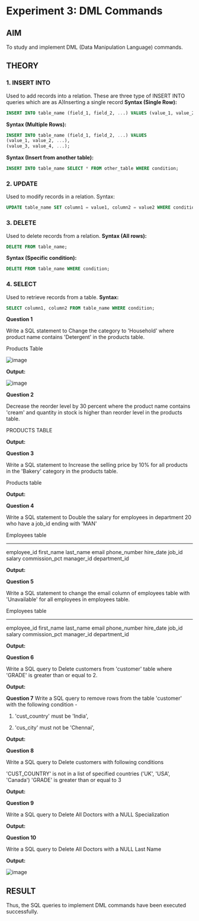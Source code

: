 # Experiment 3: DML Commands

## AIM
To study and implement DML (Data Manipulation Language) commands.

## THEORY

### 1. INSERT INTO
Used to add records into a relation.
These are three type of INSERT INTO queries which are as
A)Inserting a single record
**Syntax (Single Row):**
```sql
INSERT INTO table_name (field_1, field_2, ...) VALUES (value_1, value_2, ...);
```
**Syntax (Multiple Rows):**
```sql
INSERT INTO table_name (field_1, field_2, ...) VALUES
(value_1, value_2, ...),
(value_3, value_4, ...);
```
**Syntax (Insert from another table):**
```sql
INSERT INTO table_name SELECT * FROM other_table WHERE condition;
```
### 2. UPDATE
Used to modify records in a relation.
Syntax:
```sql
UPDATE table_name SET column1 = value1, column2 = value2 WHERE condition;
```
### 3. DELETE
Used to delete records from a relation.
**Syntax (All rows):**
```sql
DELETE FROM table_name;
```
**Syntax (Specific condition):**
```sql
DELETE FROM table_name WHERE condition;
```
### 4. SELECT
Used to retrieve records from a table.
**Syntax:**
```sql
SELECT column1, column2 FROM table_name WHERE condition;
```
**Question 1**

Write a SQL statement to Change the category to 'Household' where product name contains 'Detergent' in the products table.

Products Table 

![image](https://github.com/user-attachments/assets/53caab71-b36e-41d5-aeb0-15956fc73068)


**Output:**

![image](https://github.com/user-attachments/assets/23417043-0704-4fe3-aced-1c24f6e65184)


**Question 2**

Decrease the reorder level by 30 percent where the product name contains 'cream' and quantity in stock is higher than reorder level in the products table.

PRODUCTS TABLE


**Output:**



**Question 3**

Write a SQL statement to Increase the selling price by 10% for all products in the 'Bakery' category in the products table.

Products table



**Output:**






**Question 4**

Write a SQL statement to Double the salary for employees in department 20 who have a job_id ending with 'MAN'

Employees table

---------------
employee_id
first_name
last_name
email
phone_number
hire_date
job_id
salary
commission_pct
manager_id
department_id






**Output:**





**Question 5**

Write a SQL statement to change the email column of employees table with 'Unavailable' for all employees in employees table.

Employees table

---------------
employee_id
first_name
last_name
email
phone_number
hire_date
job_id
salary
commission_pct
manager_id
department_id




**Output:**






**Question 6**

Write a SQL query to Delete customers from 'customer' table where 'GRADE' is greater than or equal to 2.



**Output:**





**Question 7**
Write a SQL query to remove rows from the table 'customer' with the following condition -

1. 'cust_country' must be 'India',

2. 'cus_city' must not be 'Chennai',





**Output:**





**Question 8**

Write a SQL query to Delete customers with following conditions

'CUST_COUNTRY' is not in a list of specified countries ('UK', 'USA', 'Canada')
'GRADE' is greater than or equal to 3



**Output:**



**Question 9**

Write a SQL query to Delete All Doctors with a NULL Specialization



**Output:**






**Question 10**

Write a SQL query to Delete All Doctors with a NULL Last Name



**Output:**

![image](https://github.com/user-attachments/assets/e7794c5e-b6f5-495b-80a0-a7e91016a377)


## RESULT
Thus, the SQL queries to implement DML commands have been executed successfully.
